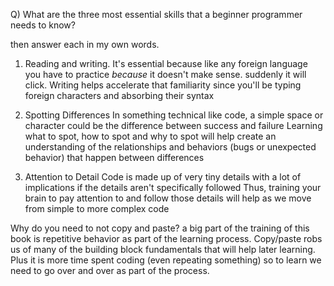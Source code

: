 Q) What are the three most essential skills that a beginner programmer needs to know?

then answer each in my own words.

1) Reading and writing. 
It's essential because like any foreign language you have 
to practice _because_ it doesn't make sense. suddenly
it will click. Writing helps accelerate that familiarity
since you'll be typing foreign characters and absorbing
their syntax

2) Spotting Differences
In something technical like code, a simple space or character
could be the difference between success and failure
Learning what to spot, how to spot and why to spot
will help create an understanding of the relationships
and behaviors (bugs or unexpected behavior) that
happen between differences

3) Attention to Detail
Code is made up of very tiny details with a lot of 
implications if the details aren't specifically followed
Thus, training your brain to pay attention to and follow 
those details will help as we move from simple to more
complex code

Why do you need to not copy and paste?
a big part of the training of this book is repetitive
behavior as part of the learning process. Copy/paste
robs us of many of the building block fundamentals
that will help later learning. Plus it is more time
spent coding (even repeating something) so to learn
we need to go over and over as part of the process.
